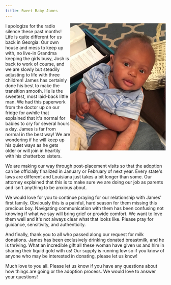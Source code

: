 ```yaml
---
title: Sweet Baby James
---
```


<img src="/images/updates/sweet-baby-james.jpg" width="300px" style="float: right" /> I apologize for the radio silence these past months! Life is quite different for us back in Georgia: Our own house and mess to keep up with, no live-in Grandma keeping the girls busy, Josh is back to work of course, and we are slowly but steadily adjusting to life with three children! James has certainly done his best to make the transition smooth. He is the sweetest, most laid-back little man. We had this paperwork from the doctor up on our fridge for awhile that explained that it's normal for babies to cry for several hours a day. James is far from normal in the best way! We are wondering if he will keep up his quiet ways as he gets older or will join in heartily with his chatterbox sisters.

We are making our way through post-placement visits so that the adoption can be officially finalized in January or February of next year. Every state's laws are different and Louisiana just takes a bit longer than some. Our attorney explained that this is to make sure we are doing our job as parents and isn't anything to be anxious about.

We would love for you to continue praying for our relationship with James' first family. Obviously this is a painful, hard season for them missing this precious boy. Navigating communication with them has been confusing not knowing if what we say will bring grief or provide comfort. We want to love them well and it's not always clear what that looks like. Please pray for guidance, sensitivity, and authenticity.

And finally, thank you to all who passed along our request for milk donations. James has been exclusively drinking donated breastmilk, and he is thriving. What an incredible gift all these woman have given us and him in sharing their liquid gold with us! Our supply is running low so if you know of anyone who may be interested in donating, please let us know!

Much love to you all. Please let us know if you have any questions about how things are going or the adoption process. We would love to answer your questions!
